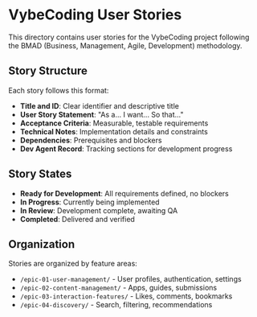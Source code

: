 # VybeCoding User Stories

This directory contains user stories for the VybeCoding project following the BMAD (Business, Management, Agile, Development) methodology.

## Story Structure

Each story follows this format:
- **Title and ID**: Clear identifier and descriptive title
- **User Story Statement**: "As a... I want... So that..."
- **Acceptance Criteria**: Measurable, testable requirements
- **Technical Notes**: Implementation details and constraints
- **Dependencies**: Prerequisites and blockers
- **Dev Agent Record**: Tracking sections for development progress

## Story States

- **Ready for Development**: All requirements defined, no blockers
- **In Progress**: Currently being implemented
- **In Review**: Development complete, awaiting QA
- **Completed**: Delivered and verified

## Organization

Stories are organized by feature areas:
- `/epic-01-user-management/` - User profiles, authentication, settings
- `/epic-02-content-management/` - Apps, guides, submissions
- `/epic-03-interaction-features/` - Likes, comments, bookmarks
- `/epic-04-discovery/` - Search, filtering, recommendations